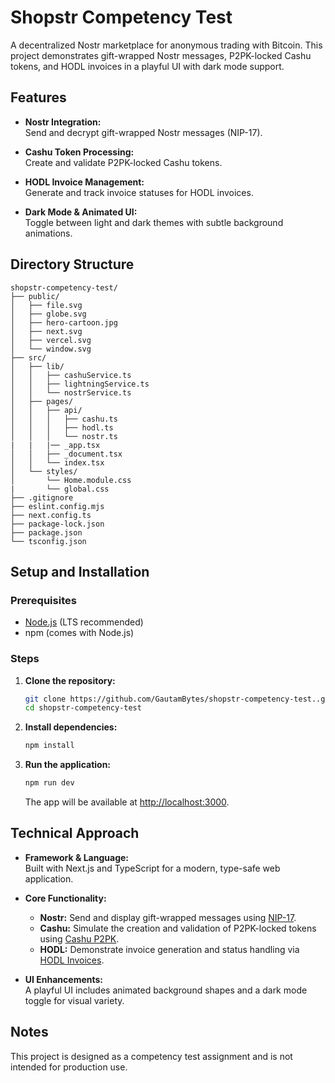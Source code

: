 # Shopstr Competency Test

A decentralized Nostr marketplace for anonymous trading with Bitcoin. This project demonstrates gift-wrapped Nostr messages, P2PK-locked Cashu tokens, and HODL invoices in a playful UI with dark mode support.

## Features

- **Nostr Integration:**  
  Send and decrypt gift-wrapped Nostr messages (NIP-17).

- **Cashu Token Processing:**  
  Create and validate P2PK-locked Cashu tokens.

- **HODL Invoice Management:**  
  Generate and track invoice statuses for HODL invoices.

- **Dark Mode & Animated UI:**  
  Toggle between light and dark themes with subtle background animations.

## Directory Structure

```
shopstr-competency-test/
├── public/
│   ├── file.svg
│   ├── globe.svg
│   ├── hero-cartoon.jpg
│   ├── next.svg
│   ├── vercel.svg
│   └── window.svg
├── src/
│   ├── lib/
│   │   ├── cashuService.ts
│   │   ├── lightningService.ts
│   │   └── nostrService.ts
│   ├── pages/
│   │   ├── api/
│   │   │   ├── cashu.ts
│   │   │   ├── hodl.ts
│   │   │   └── nostr.ts
|   |   |── _app.tsx
│   │   ├── _document.tsx
│   │   └── index.tsx
│   └── styles/
│       └── Home.module.css
|       └── global.css
├── .gitignore
├── eslint.config.mjs
├── next.config.ts
├── package-lock.json
├── package.json
└── tsconfig.json
```

## Setup and Installation

### Prerequisites

- [Node.js](https://nodejs.org/) (LTS recommended)
- npm (comes with Node.js)

### Steps

1. **Clone the repository:**

   ```bash
   git clone https://github.com/GautamBytes/shopstr-competency-test..git
   cd shopstr-competency-test
   ```

2. **Install dependencies:**

   ```bash
   npm install
   ```

3. **Run the application:**

   ```bash
   npm run dev
   ```

   The app will be available at [http://localhost:3000](http://localhost:3000).

## Technical Approach

- **Framework & Language:**  
  Built with Next.js and TypeScript for a modern, type-safe web application.

- **Core Functionality:**  
  - **Nostr:** Send and display gift-wrapped messages using [NIP-17](https://github.com/nostr-protocol/nips/blob/master/17.md).
  - **Cashu:** Simulate the creation and validation of P2PK-locked tokens using [Cashu P2PK](https://github.com/cashubtc/nuts/blob/main/11.md).
  - **HODL:** Demonstrate invoice generation and status handling via [HODL Invoices](https://github.com/lightningnetwork/lnd/pull/2022).

- **UI Enhancements:**  
  A playful UI includes animated background shapes and a dark mode toggle for visual variety.

## Notes

This project is designed as a competency test assignment and is not intended for production use.
